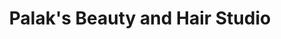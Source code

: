 ---
title: "Palak's Beauty and Hair Studio"
url: /winnipeg/palaks-beauty-and-hair-studio/
shop: beauty
---